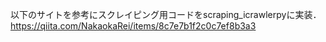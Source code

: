 以下のサイトを参考にスクレイピング用コードをscraping_icrawlerpyに実装．
https://qiita.com/NakaokaRei/items/8c7e7b1f2c0c7ef8b3a3
